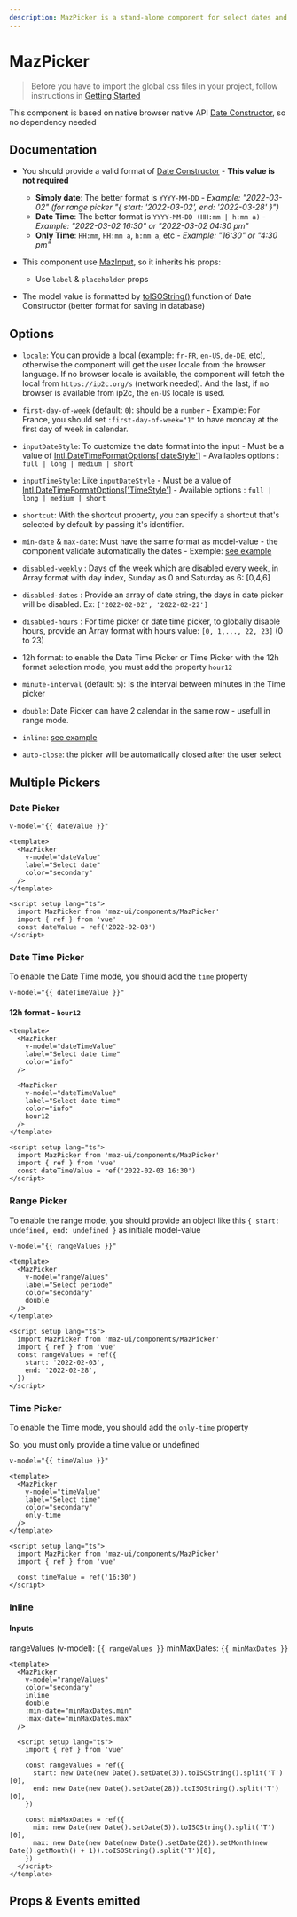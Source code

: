 ```yaml
---
description: MazPicker is a stand-alone component for select dates and time. Provide range, date and time mode
---
```


# MazPicker

> Before you have to import the global css files in your project, follow instructions in [Getting Started](/maz-ui-3/guide/getting-started.html)

This component is based on native browser native API [Date Constructor](https://developer.mozilla.org/fr/docs/Web/JavaScript/Reference/Global_Objects/Date), so no dependency needed

## Documentation

- You should provide a valid format of [Date Constructor](https://developer.mozilla.org/fr/docs/Web/JavaScript/Reference/Global_Objects/Date) - **This value is not required**
  - **Simply date**: The better format is `YYYY-MM-DD` - *Example: "2022-03-02" (for range picker "{ start: '2022-03-02', end: '2022-03-28' }")*
  - **Date Time**: The better format is `YYYY-MM-DD (HH:mm | h:mm a)`  - *Example: "2022-03-02 16:30" or "2022-03-02 04:30 pm"*
  - **Only Time**: `HH:mm`, `HH:mm a`, `h:mm a`, etc  - *Example: "16:30" or "4:30 pm"*

- This component use [MazInput](/maz-ui-3/components/maz-input.html), so it inherits his props:
  - Use `label` & `placeholder` props

- The model value is formatted by [toISOString()](https://developer.mozilla.org/fr/docs/Web/JavaScript/Reference/Global_Objects/Date/toISOString) function of Date Constructor (better format for saving in database)

## Options

- `locale`: You can provide a local (example: `fr-FR`, `en-US`, `de-DE`, etc), otherwise the component will get the user locale from the browser language. If no browser locale is available, the component will fetch the local from `https://ip2c.org/s` (network needed). And the last, if no browser is available from ip2c, the `en-US` locale is used.

- `first-day-of-week` (default: `0`): should be a `number` - Example: For France, you should set `:first-day-of-week="1"` to have monday at the first day of week in calendar.

- `inputDateStyle`: To customize the date format into the input - Must be a value of [Intl.DateTimeFormatOptions['dateStyle']](https://developer.mozilla.org/en-US/docs/Web/JavaScript/Reference/Global_Objects/Intl/DateTimeFormat/DateTimeFormat) - Availables options : `full | long | medium | short`

- `inputTimeStyle`: Like `inputDateStyle` - Must be a value of [Intl.DateTimeFormatOptions['TimeStyle']](https://developer.mozilla.org/en-US/docs/Web/JavaScript/Reference/Global_Objects/Intl/DateTimeFormat/DateTimeFormat) - Available options : `full | long | medium | short`

- `shortcut`: With the shortcut property, you can specify a shortcut that's selected by default by passing it's identifier.

- `min-date` & `max-date`: Must have the same format as model-value - the component validate automatically the dates - Exemple: [see example](#inline)

- `disabled-weekly` : Days of the week which are disabled every week, in Array format with day index, Sunday as 0 and Saturday as 6: [0,4,6]

- `disabled-dates` : Provide an array of date string, the days in date picker will be disabled. Ex: `['2022-02-02', '2022-02-22']`

- `disabled-hours` : For time picker or date time picker, to globally disable hours, provide an Array format with hours value: `[0, 1,..., 22, 23]` (0 to 23)

- 12h format: to enable the Date Time Picker or Time Picker with the 12h format selection mode, you must add the property `hour12`

- `minute-interval` (default: `5`): Is the interval between minutes in the Time picker

- `double`: Date Picker can have 2 calendar in the same row - usefull in range mode.

- `inline`: [see example](#inline)

- `auto-close`: the picker will be automatically closed after the user select

## Multiple Pickers

### Date Picker

<div class="language-html ext-html"><pre class="language-json"><code>v-model="{{ dateValue }}"</code></pre></div>

<MazPicker
  v-model="dateValue"
  label="Select date"
  color="secondary"
/>

```vue
<template>
  <MazPicker
    v-model="dateValue"
    label="Select date"
    color="secondary"
  />
</template>

<script setup lang="ts">
  import MazPicker from 'maz-ui/components/MazPicker'
  import { ref } from 'vue'
  const dateValue = ref('2022-02-03')
</script>
```

### Date Time Picker

To enable the Date Time mode, you should add the `time` property

<div class="language-json ext-json"><pre class="language-json"><code>v-model="{{ dateTimeValue }}"</code></pre></div>

<MazPicker
  v-model="dateTimeValue"
  label="Select date"
  color="secondary"
  time
/>

#### 12h format - `hour12`

<MazPicker
  v-model="dateTimeValue"
  label="Select date"
  color="secondary"
  time
  hour12
/>

```vue
<template>
  <MazPicker
    v-model="dateTimeValue"
    label="Select date time"
    color="info"
  />

  <MazPicker
    v-model="dateTimeValue"
    label="Select date time"
    color="info"
    hour12
  />
</template>

<script setup lang="ts">
  import MazPicker from 'maz-ui/components/MazPicker'
  import { ref } from 'vue'
  const dateTimeValue = ref('2022-02-03 16:30')
</script>
```

### Range Picker

To enable the range mode, you should provide an object like this `{ start: undefined, end: undefined }` as initiale model-value

<div class="language-json ext-json"><pre class="language-json"><code>v-model="{{ rangeValues }}"</code></pre></div>

<MazPicker
  v-model="rangeValues"
  label="Select periode"
  color="secondary"
  double
/>

```vue
<template>
  <MazPicker
    v-model="rangeValues"
    label="Select periode"
    color="secondary"
    double
  />
</template>

<script setup lang="ts">
  import MazPicker from 'maz-ui/components/MazPicker'
  import { ref } from 'vue'
  const rangeValues = ref({
    start: '2022-02-03',
    end: '2022-02-28',
  })
</script>
```

### Time Picker

To enable the Time mode, you should add the `only-time` property

So, you must only provide a time value or undefined

<div class="language-json ext-json"><pre class="language-json"><code>v-model="{{ timeValue }}"</code></pre></div>

<MazPicker
  v-model="timeValue"
  label="Select time"
  color="secondary"
  only-time
/>

```vue
<template>
  <MazPicker
    v-model="timeValue"
    label="Select time"
    color="secondary"
    only-time
  />
</template>

<script setup lang="ts">
  import MazPicker from 'maz-ui/components/MazPicker'
  import { ref } from 'vue'

  const timeValue = ref('16:30')
</script>
```

### Inline

#### Inputs

rangeValues (v-model): `{{ rangeValues }}`
minMaxDates: `{{ minMaxDates }}`

<MazPicker
  v-model="rangeValues"
  color="secondary"
  inline
  double
  :min-date="minMaxDates.min"
  :max-date="minMaxDates.max"
/>

```vue
<template>
  <MazPicker
    v-model="rangeValues"
    color="secondary"
    inline
    double
    :min-date="minMaxDates.min"
    :max-date="minMaxDates.max"
  />

  <script setup lang="ts">
    import { ref } from 'vue'

    const rangeValues = ref({
      start: new Date(new Date().setDate(3)).toISOString().split('T')[0],
      end: new Date(new Date().setDate(28)).toISOString().split('T')[0],
    })

    const minMaxDates = ref({
      min: new Date(new Date().setDate(5)).toISOString().split('T')[0],
      max: new Date(new Date(new Date().setDate(20)).setMonth(new Date().getMonth() + 1)).toISOString().split('T')[0],
    })
  </script>
</template>
```

<script setup lang="ts">
  import { ref } from 'vue'
  const timeValue = ref('16:30')
  const dateValue = ref('2022-02-03')
  const dateTimeValue = ref('2022-02-03 16:30')

  const rangeValues = ref({
    start: new Date(new Date().setDate(3)).toISOString().split('T')[0],
    end: new Date(new Date(new Date().setDate(28)).setMonth(new Date().getMonth() + 1)).toISOString().split('T')[0],
  })

  const minMaxDates = ref({
    min: new Date(new Date().setDate(5)).toISOString().split('T')[0],
    max: new Date(new Date(new Date().setDate(20)).setMonth(new Date().getMonth() + 1)).toISOString().split('T')[0],
  })
</script>

## Props & Events emitted

<ComponentPropDoc component="MazPicker" />
